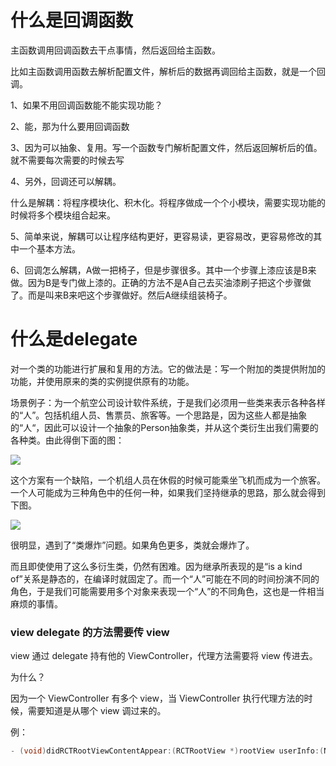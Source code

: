 # 什么是回调函数

主函数调用回调函数去干点事情，然后返回给主函数。

比如主函数调用函数去解析配置文件，解析后的数据再调回给主函数，就是一个回调。

1、如果不用回调函数能不能实现功能？

2、能，那为什么要用回调函数

3、因为可以抽象、复用。写一个函数专门解析配置文件，然后返回解析后的值。就不需要每次需要的时候去写

4、另外，回调还可以解耦。

什么是解耦：将程序模块化、积木化。将程序做成一个个小模块，需要实现功能的时候将多个模块组合起来。

5、简单来说，解耦可以让程序结构更好，更容易读，更容易改，更容易修改的其中一个基本方法。

6、回调怎么解耦，A做一把椅子，但是步骤很多。其中一个步骤上漆应该是B来做。因为B是专门做上漆的。正确的方法不是A自己去买油漆刷子把这个步骤做了。而是叫来B来吧这个步骤做好。然后A继续组装椅子。

# 什么是delegate

对一个类的功能进行扩展和复用的方法。它的做法是：写一个附加的类提供附加的功能，并使用原来的类的实例提供原有的功能。

场景例子：为一个航空公司设计软件系统，于是我们必须用一些类来表示各种各样的“人”。包括机组人员、售票员、旅客等。一个思路是，因为这些人都是抽象的“人“，因此可以设计一个抽象的Person抽象类，并从这个类衍生出我们需要的各种类。由此得倒下面的图：

![](https://tva1.sinaimg.cn/large/007S8ZIlgy1gi1zneeqe4j30bv05it8v.jpg)

这个方案有一个缺陷，一个机组人员在休假的时候可能乘坐飞机而成为一个旅客。一个人可能成为三种角色中的任何一种，如果我们坚持继承的思路，那么就会得到下图。

![](https://tva1.sinaimg.cn/large/007S8ZIlgy1gi1zoict8dj30ex0aw0tg.jpg)

很明显，遇到了“类爆炸”问题。如果角色更多，类就会爆炸了。

而且即使使用了这么多衍生类，仍然有困难。因为继承所表现的是“is a kind of”关系是静态的，在编译时就固定了。而一个“人”可能在不同的时间扮演不同的角色，于是我们可能需要用多个对象来表现一个“人”的不同角色，这也是一件相当麻烦的事情。





### view delegate 的方法需要传 view 

view 通过 delegate 持有他的 ViewController，代理方法需要将 view 传进去。

为什么？

因为一个 ViewController 有多个 view，当 ViewController 执行代理方法的时候，需要知道是从哪个 view 调过来的。

例：

```objective-c
- (void)didRCTRootViewContentAppear:(RCTRootView *)rootView userInfo:(NSDictionary *)userInfo;
```

